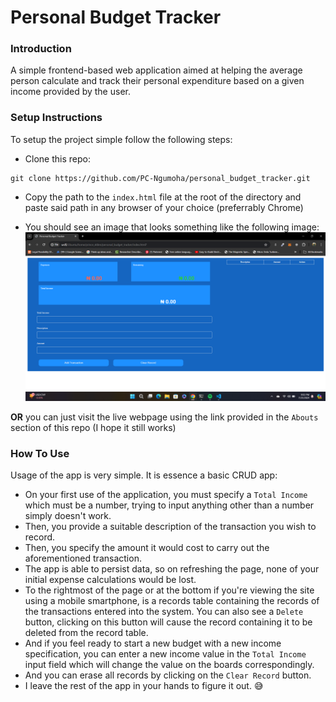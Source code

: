 # Personal Budget Tracker


### Introduction

A simple frontend-based web application aimed at helping the average person calculate and track their personal expenditure based on a given income provided by the user.

### Setup Instructions
To setup the project simple follow the following steps:
- Clone this repo:
```
git clone https://github.com/PC-Ngumoha/personal_budget_tracker.git
```
- Copy the path to the `index.html` file at the root of the directory and paste said path in any browser of your choice (preferrably Chrome)

- You should see an image that looks something like the following image:
![Image depicting the Personal Budget Tracker](https://github.com/PC-Ngumoha/personal_budget_tracker/blob/main/personal_budget_tracker.png)

**OR** you can just visit the live webpage using the link provided in the `Abouts` section of this repo (I hope it still works)

### How To Use

Usage of the app is very simple. It is essence a basic CRUD app:
- On your first use of the application, you must specify a `Total Income` which must be a number, trying to input anything other than a number simply doesn't work.
- Then, you provide a suitable description of the transaction you wish to record.
- Then, you specify the amount it would cost to carry out the aforementioned transaction.
- The app is able to persist data, so on refreshing the page, none of your initial expense calculations would be lost.
- To the rightmost of the page or at the bottom if you're viewing the site using a mobile smartphone, is a records table containing the records of the transactions entered into the system. You can also see a `Delete` button, clicking on this button will cause the record containing it to be deleted from the record table.
- And if you feel ready to start a new budget with a new income specification, you can enter a new income value in the `Total Income` input field which will change the value on the boards correspondingly.
- And you can erase all records by clicking on the `Clear Record` button.
- I leave the rest of the app in your hands to figure it out. 😅